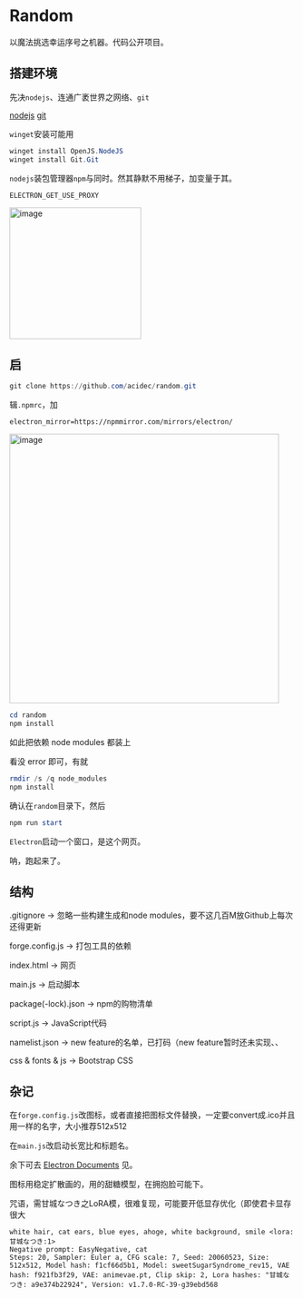 # Random

以魔法挑选幸运序号之机器。代码公开项目。

## 搭建环境
先决`nodejs`、连通广袤世界之网络、`git`

[nodejs](https://nodejs.org/en)
[git](https://mirrors.bfsu.edu.cn/github-release/git-for-windows/git/LatestRelease/)

`winget`安装可能用
```powershell
winget install OpenJS.NodeJS
winget install Git.Git

```

`nodejs`装包管理器`npm`与同时。然其静默不用梯子，加变量于其。

```text
ELECTRON_GET_USE_PROXY
```
<img width="232" alt="image" src="https://github.com/acidec/random/assets/117443292/c80a85d0-7d4d-4a74-904a-4675b63a5508">

## 启
```powershell
git clone https://github.com/acidec/random.git
```
辑`.npmrc`，加

```
electron_mirror=https://npmmirror.com/mirrors/electron/
```
<img width="475" alt="image" src="https://github.com/acidec/random/assets/117443292/67f1ba1c-8350-442a-9a78-146989fa7ba2">


```powershell
cd random
npm install
```
如此把依赖 node modules 都装上

看没 error 即可，有就

```powershell
rmdir /s /q node_modules
npm install
```

确认在`random`目录下，然后

```powershell
npm run start
```

`Electron`启动一个窗口，是这个网页。

呐，跑起来了。

## 结构

.gitignore -> 忽略一些构建生成和node modules，要不这几百M放Github上每次还得更新

forge.config.js -> 打包工具的依赖

index.html -> 网页

main.js -> 启动脚本

package(-lock).json -> npm的购物清单

script.js -> JavaScript代码

namelist.json -> new feature的名单，已打码（new feature暂时还未实现、、

css & fonts & js -> Bootstrap CSS

## 杂记

在`forge.config.js`改图标，或者直接把图标文件替换，一定要convert成.ico并且用一样的名字，大小推荐512x512

在`main.js`改启动长宽比和标题名。

余下可去 [Electron Documents](https://www.electronjs.org/docs/latest/) 见。

图标用稳定扩散画的，用的甜糖模型，在拥抱脸可能下。

咒语，需甘城なつき之LoRA模，很难复现，可能要开低显存优化（即使君卡显存很大
    
    white hair, cat ears, blue eyes, ahoge, white background, smile <lora:甘城なつき:1>
    Negative prompt: EasyNegative, cat
    Steps: 20, Sampler: Euler a, CFG scale: 7, Seed: 20060523, Size: 512x512, Model hash: f1cf66d5b1, Model: sweetSugarSyndrome_rev15, VAE hash: f921fb3f29, VAE: animevae.pt, Clip skip: 2, Lora hashes: "甘城なつき: a9e374b22924", Version: v1.7.0-RC-39-g39ebd568
    
